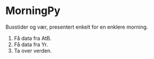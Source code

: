 # MorningPy
Busstider og vær, presentert enkelt for en enklere morning. 

1. Få data fra AtB.
2. Få data fra Yr.
3. Ta over verden.
